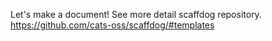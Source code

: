 Let's make a document! See more detail scaffdog repository.
https://github.com/cats-oss/scaffdog/#templates